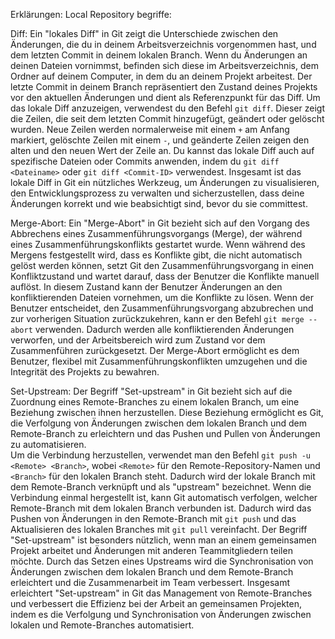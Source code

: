 Erklärungen: 
Local Repository begriffe:


Diff:
Ein "lokales Diff" in Git zeigt die Unterschiede zwischen den Änderungen, die du in deinem Arbeitsverzeichnis vorgenommen hast, und dem letzten Commit in deinem lokalen Branch. Wenn du Änderungen an deinen Dateien vornimmst, befinden sich diese im Arbeitsverzeichnis, dem Ordner auf deinem Computer, in dem du an deinem Projekt arbeitest. Der letzte Commit in deinem Branch repräsentiert den Zustand deines Projekts vor den aktuellen Änderungen und dient als Referenzpunkt für das Diff. 
Um das lokale Diff anzuzeigen, verwendest du den Befehl `git diff`. Dieser zeigt die Zeilen, die seit dem letzten Commit hinzugefügt, geändert oder gelöscht wurden. Neue Zeilen werden normalerweise mit einem `+` am Anfang markiert, gelöschte Zeilen mit einem `-`, und geänderte Zeilen zeigen den alten und den neuen Wert der Zeile an. Du kannst das lokale Diff auch auf spezifische Dateien oder Commits anwenden, indem du `git diff <Dateiname>` oder `git diff <Commit-ID>` verwendest. 
Insgesamt ist das lokale Diff in Git ein nützliches Werkzeug, um Änderungen zu visualisieren, den Entwicklungsprozess zu verwalten und sicherzustellen, dass deine Änderungen korrekt und wie beabsichtigt sind, bevor du sie committest. 

Merge-Abort:
Ein "Merge-Abort" in Git bezieht sich auf den Vorgang des Abbrechens eines Zusammenführungsvorgangs (Merge), der während eines Zusammenführungskonflikts gestartet wurde. Wenn während des Mergens festgestellt wird, dass es Konflikte gibt, die nicht automatisch gelöst werden können, setzt Git den Zusammenführungsvorgang in einen Konfliktzustand und wartet darauf, dass der Benutzer die Konflikte manuell auflöst. In diesem Zustand kann der Benutzer Änderungen an den konfliktierenden Dateien vornehmen, um die Konflikte zu lösen. Wenn der Benutzer entscheidet, den Zusammenführungsvorgang abzubrechen und zur vorherigen Situation zurückzukehren, kann er den Befehl `git merge --abort` verwenden. Dadurch werden alle konfliktierenden Änderungen verworfen, und der Arbeitsbereich wird zum Zustand vor dem Zusammenführen zurückgesetzt. Der Merge-Abort ermöglicht es dem Benutzer, flexibel mit Zusammenführungskonflikten umzugehen und die Integrität des Projekts zu bewahren. 

Set-Upstream:
Der Begriff "Set-upstream" in Git bezieht sich auf die Zuordnung eines Remote-Branches zu einem lokalen Branch, um eine Beziehung zwischen ihnen herzustellen. Diese Beziehung ermöglicht es Git, die Verfolgung von Änderungen zwischen dem lokalen Branch und dem Remote-Branch zu erleichtern und das Pushen und Pullen von Änderungen zu automatisieren.  
Um die Verbindung herzustellen, verwendet man den Befehl `git push -u <Remote> <Branch>`, wobei `<Remote>` für den Remote-Repository-Namen und `<Branch>` für den lokalen Branch steht. Dadurch wird der lokale Branch mit dem Remote-Branch verknüpft und als "upstream" bezeichnet. 
Wenn die Verbindung einmal hergestellt ist, kann Git automatisch verfolgen, welcher Remote-Branch mit dem lokalen Branch verbunden ist. Dadurch wird das Pushen von Änderungen in den Remote-Branch mit `git push` und das Aktualisieren des lokalen Branches mit `git pull` vereinfacht. 
Der Begriff "Set-upstream" ist besonders nützlich, wenn man an einem gemeinsamen Projekt arbeitet und Änderungen mit anderen Teammitgliedern teilen möchte. Durch das Setzen eines Upstreams wird die Synchronisation von Änderungen zwischen dem lokalen Branch und dem Remote-Branch erleichtert und die Zusammenarbeit im Team verbessert. 
Insgesamt erleichtert "Set-upstream" in Git das Management von Remote-Branches und verbessert die Effizienz bei der Arbeit an gemeinsamen Projekten, indem es die Verfolgung und Synchronisation von Änderungen zwischen lokalen und Remote-Branches automatisiert. 